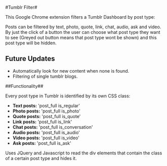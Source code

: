 #Tumblr Filter#

This Google Chrome extension filters a Tumblr Dashboard by post type:

Posts can be filtered by text, photo, quote, link, chat, audio, ask
and video. By just the click of a button the user can choose what post
type they want to see (Greyed out button means that post type wont be
shown) and this post type will be hidden.


## Future Updates ##

- Automatically look for new content when none is found.
- Filtering of single tumblr blogs.


##Functionality##

Every post type in Tumblr is identified by its own CSS class:

- **Text posts:**  'post_full is_regular'
- **Photo posts:** 'post_full is_photo'
- **Quote posts:** 'post_full is_quote'
- **Link posts:**  'post_full is_link'
- **Chat posts:**  'post_full is_conversation'
- **Audio posts:** 'post_full is_audio'
- **Video posts:** 'post_full is_video'
- **Ask posts:**   'post_full is_ask'


Uses JQuery and Javascript to read the div elements that contain the class
of a certain post type and hides it.

